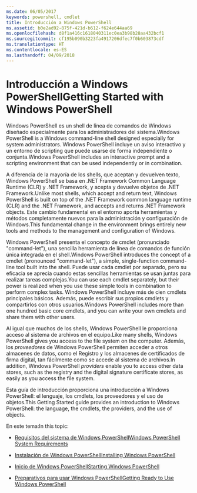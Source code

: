 ```yaml
---
ms.date: 06/05/2017
keywords: powershell, cmdlet
title: Introducción a Windows PowerShell
ms.assetid: b0e2ad92-875f-421d-b612-f624e644aa69
ms.openlocfilehash: d8f1a416c1618040311ec0ea3b98b28aa432bcf1
ms.sourcegitcommit: cf195b090b3223fa4917206dfec7f0b603873cdf
ms.translationtype: HT
ms.contentlocale: es-ES
ms.lasthandoff: 04/09/2018
---
```

# <a name="getting-started-with-windows-powershell"></a><span data-ttu-id="09528-103">Introducción a Windows PowerShell</span><span class="sxs-lookup"><span data-stu-id="09528-103">Getting Started with Windows PowerShell</span></span>
<span data-ttu-id="09528-104">Windows PowerShell es un shell de línea de comandos de Windows diseñado especialmente para los administradores del sistema.</span><span class="sxs-lookup"><span data-stu-id="09528-104">Windows PowerShell is a Windows command-line shell designed especially for system administrators.</span></span> <span data-ttu-id="09528-105">Windows PowerShell incluye un aviso interactivo y un entorno de scripting que puede usarse de forma independiente o conjunta.</span><span class="sxs-lookup"><span data-stu-id="09528-105">Windows PowerShell includes an interactive prompt and a scripting environment that can be used independently or in combination.</span></span>

<span data-ttu-id="09528-106">A diferencia de la mayoría de los shells, que aceptan y devuelven texto, Windows PowerShell se basa en .NET Framework Common Language Runtime (CLR) y .NET Framework, y acepta y devuelve objetos de .NET Framework.</span><span class="sxs-lookup"><span data-stu-id="09528-106">Unlike most shells, which accept and return text, Windows PowerShell is built on top of the .NET Framework common language runtime (CLR) and the .NET Framework, and accepts and returns .NET Framework objects.</span></span> <span data-ttu-id="09528-107">Este cambio fundamental en el entorno aporta herramientas y métodos completamente nuevos para la administración y configuración de Windows.</span><span class="sxs-lookup"><span data-stu-id="09528-107">This fundamental change in the environment brings entirely new tools and methods to the management and configuration of Windows.</span></span>

<span data-ttu-id="09528-108">Windows PowerShell presenta el concepto de cmdlet (pronunciado "command-let"), una sencilla herramienta de línea de comandos de función única integrada en el shell.</span><span class="sxs-lookup"><span data-stu-id="09528-108">Windows PowerShell introduces the concept of a cmdlet (pronounced "command-let"), a simple, single-function command-line tool built into the shell.</span></span> <span data-ttu-id="09528-109">Puede usar cada cmdlet por separado, pero su eficacia se aprecia cuando estas sencillas herramientas se usan juntas para realizar tareas complejas.</span><span class="sxs-lookup"><span data-stu-id="09528-109">You can use each cmdlet separately, but their power is realized when you use these simple tools in combination to perform complex tasks.</span></span> <span data-ttu-id="09528-110">Windows PowerShell incluye más de cien cmdlets principales básicos. Además, puede escribir sus propios cmdlets y compartirlos con otros usuarios.</span><span class="sxs-lookup"><span data-stu-id="09528-110">Windows PowerShell includes more than one hundred basic core cmdlets, and you can write your own cmdlets and share them with other users.</span></span>

<span data-ttu-id="09528-111">Al igual que muchos de los shells, Windows PowerShell le proporciona acceso al sistema de archivos en el equipo.</span><span class="sxs-lookup"><span data-stu-id="09528-111">Like many shells, Windows PowerShell gives you access to the file system on the computer.</span></span> <span data-ttu-id="09528-112">Además, los *proveedores* de Windows PowerShell permiten acceder a otros almacenes de datos, como el Registro y los almacenes de certificados de firma digital, tan fácilmente como se accede al sistema de archivos.</span><span class="sxs-lookup"><span data-stu-id="09528-112">In addition, Windows PowerShell *providers* enable you to access other data stores, such as the registry and the digital signature certificate stores, as easily as you access the file system.</span></span>

<span data-ttu-id="09528-113">Esta guía de introducción proporciona una introducción a Windows PowerShell: el lenguaje, los cmdlets, los proveedores y el uso de objetos.</span><span class="sxs-lookup"><span data-stu-id="09528-113">This Getting Started guide provides an introduction to Windows PowerShell: the language, the cmdlets, the providers, and the use of objects.</span></span>

<span data-ttu-id="09528-114">En este tema:</span><span class="sxs-lookup"><span data-stu-id="09528-114">In this topic:</span></span>

- [<span data-ttu-id="09528-115">Requisitos del sistema de Windows PowerShell</span><span class="sxs-lookup"><span data-stu-id="09528-115">Windows PowerShell System Requirements</span></span>](../setup/Windows-PowerShell-System-Requirements.md)

- [<span data-ttu-id="09528-116">Instalación de Windows PowerShell</span><span class="sxs-lookup"><span data-stu-id="09528-116">Installing Windows PowerShell</span></span>](../setup/Installing-Windows-PowerShell.md)

- [<span data-ttu-id="09528-117">Inicio de Windows PowerShell</span><span class="sxs-lookup"><span data-stu-id="09528-117">Starting Windows PowerShell</span></span>](../setup/Starting-Windows-PowerShell.md)

- [<span data-ttu-id="09528-118">Preparativos para usar Windows PowerShell</span><span class="sxs-lookup"><span data-stu-id="09528-118">Getting Ready to Use Windows PowerShell</span></span>](Getting-Ready-to-Use-Windows-PowerShell.md)